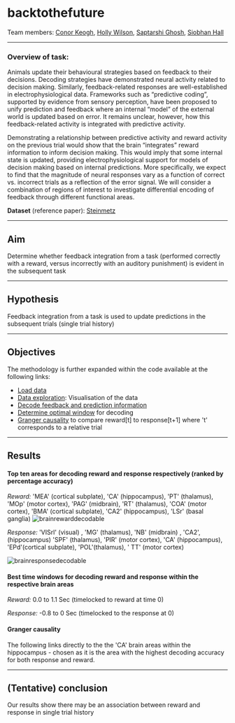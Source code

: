 # backtothefuture

Team members: 
[Conor Keogh](https://github.com/conorkeogh),
[Holly Wilson](https://github.com/hWils),
[Saptarshi Ghosh](https://github.com/amisapta15),
[Siobhan Hall](https://github.com/SMHall94)

---
### Overview of task:
Animals update their behavioural strategies based on feedback to their decisions. Decoding strategies have demonstrated neural activity related to decision making. Similarly, feedback-related responses are well-established in electrophysiological data. Frameworks such as “predictive coding”, supported by evidence from sensory perception, have been proposed to unify prediction and feedback where an internal “model” of the external world is updated based on error. It remains unclear, however, how this feedback-related activity is integrated with predictive activity.

Demonstrating a relationship between predictive activity and reward activity on the previous trial would show that the brain “integrates” reward information to inform decision making. This would imply that some internal state is updated, providing electrophysiological support for models of decision making based on internal predictions. More specifically, we expect to find that the magnitude of neural responses vary as a function of correct vs. incorrect trials as a reflection of the error signal. We will consider a combination of regions of interest  to investigate differential encoding of feedback through different functional areas.

**Dataset** (reference paper): [Steinmetz](https://www.ncbi.nlm.nih.gov/pmc/articles/PMC6913580/) 

---
## Aim 
Determine whether feedback integration from a task (performed correctly with a reward, versus incorrectly with an auditory punishment) is evident in the subsequent task

----
## Hypothesis
Feedback integration from a task is used to update predictions in the subsequent trials (single trial history)

---
## Objectives
The methodology is further expanded within the code available at the following links:
- [Load data](https://github.com/SMHall94/backtothefuture/blob/master/load_data.py) 
- [Data exploration](https://github.com/SMHall94/backtothefuture/blob/master/visual_cortex_visualisation.py): Visualisation of the data
- [Decode feedback and prediction information](https://github.com/SMHall94/backtothefuture/blob/master/logistic_regression.py)
- [Determine optimal window](https://github.com/SMHall94/backtothefuture/blob/master/optimal_window.py) for decoding
- [Granger causality](https://github.com/SMHall94/backtothefuture/blob/master/pairwise_granger_causality.py) to compare reward[t] to response[t+1] where 't' corresponds to a relative trial 

---
## Results
#### Top ten areas for decoding reward and response respectively (ranked by percentage accuracy)
_Reward:_ 'MEA' (cortical subplate), 'CA' (hippocampus), 'PT' (thalamus), 'MOp' (motor cortex), 'PAG' (midbrain), 'RT' (thalamus), 'COA' (motor cortex), 'BMA' (cortical subplate), 'CA2' (hippocampus), 'LSr' (basal ganglia)
![brainrewarddecodable](https://user-images.githubusercontent.com/47060850/88845722-7ab64f80-d1dc-11ea-83af-b27d4d9d5bdf.png)


_Response:_ 'VISrl' (visual) , 'MG' (thalamus), 'NB' (midbrain) , 'CA2', (hippocampus) 'SPF' (thalamus), 'PIR' (motor cortex), 'CA' (hippocampus), 'EPd'(cortical subplate), 'POL'(thalamus), ' TT' (motor cortex)

![brainresponsedecodable](https://user-images.githubusercontent.com/47060850/88846193-2e1f4400-d1dd-11ea-89cd-45f2ef345e97.png)




#### Best time windows for decoding reward and response within the respective brain areas
_Reward:_ 0.0 to 1.1 Sec (timelocked to reward at time 0)

_Response:_ -0.8 to 0 Sec (timelocked to the response at 0)

#### Granger causality
The following links directly to the the 'CA' brain areas within the hippocampus - chosen as it is the area with the highest decoding accuracy for both response and reward.


---
## (Tentative) conclusion
Our results show there may be an association between reward and response in single trial history


